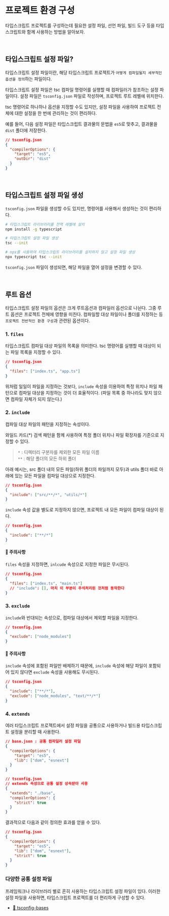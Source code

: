 # 프로젝트 환경 구성

타입스크립트 프로젝트를 구성하는데 필요한 설정 파일, 선언 파일, 빌드 도구 등을 타입스크립트와 함께 사용하는 방법을 알아보자.

<br/>

## 타입스크립트 설정 파일?

타입스크립트 설정 파일이란, 해당 타입스크립트 프로젝트가 `어떻게 컴파일될지 세부적인 옵션을 정의`하는 파일이다.

타입스크립트 설정 파일은 tsc 컴파일 명령어를 실행할 때 컴파일러가 참조하는 설정 파일이다. 설정 파일은 `tsconfig.json` 파일로 작성하며, 프로젝트 루트 레벨에 위치한다.

tsc 명령어로 하나하나 옵션을 지정할 수도 있지만, 설정 파일을 사용하여 프로젝트 전체에 대한 설정을 한 번에 관리하는 것이 편리하다.

예를 들어, 다음 설정 파일은 타입스크립트 결과물의 문법을 `es5`로 맞추고, 결과물을 `dist` 폴더에 저장한다.

```json
// tsconfig.json
{
  "compilerOptions": {
    "target": "es5",
    "outDir": "dist"
  }
}
```

<br/>

## 타입스크립트 설정 파일 생성

`tsconfig.json` 파일을 생성할 수도 있지만, 명령어를 사용해서 생성하는 것이 편리하다.

```bash
# 타입스크립트 라이브러리를 전역 레벨에 설치
npm install -g typescript

# 타입스크립트 설정 파일 생성
tsc --init
```

```bash
# npx를 사용하여 타입스크립트 라이브러리를 설치하지 않고 설정 파일 생성
npx typescript tsc --init
```

`tsconfig.json` 파일이 생성되면, 해당 파일을 열어 설정을 변경할 수 있다.

<br/>

## 루트 옵션

타입스크립트 설정 파일의 옵션은 크게 루트옵션과 컴파일러 옵션으로 나뉜다. 그중 루트 옵션은 프로젝트 전체에 영향을 미친다. 컴파일할 대상 파일이나 폴더를 지정하는 등 `프로젝트 전반적인 환경 구성`과 관련된 옵션이다.

### 1. `files`

타입스크립트 컴파일 대상 파일의 목록을 의미한다. tsc 명령어를 실행할 때 대상이 되는 파일 목록을 지정할 수 있다.

```json
// tsconfig.json
{
  "files": ["index.ts", "app.ts"]
}
```

위처럼 일일이 파일을 지정하는 것보다, `include` 속성을 이용하여 특정 위치나 파일 패턴으로 컴파일 대상을 지정하는 것이 더 효율적이다. (파일 목록 중 하나라도 맞지 않으면 컴파일 자체가 되지 않는다.)

### 2. `include`

컴파일 대상 파일의 패턴을 지정하는 속성이다.

와일드 카드(\*) 검색 패턴을 함께 사용하여 특정 폴더 위치나 파일 확장자를 기준으로 지정할 수 있다.

> `*` : 디렉터리 구분자를 제외한 모든 파일 이름<br/>`**` : 해당 폴더의 모든 하위 폴더

아래 예시는, src 폴더 내의 모든 파일(하위 폴더의 파일까지 모두)과 utils 폴더 바로 아래에 있는 모든 파일을 컴파일 대상으로 지정한다.

```json
// tsconfig.json
{
  "include": ["src/**/*", "utils/*"]
}
```

`include` 속성 값을 별도로 지정하지 않으면, 프로젝트 내 모든 파일이 컴파일 대상이 된다.

```json
// tsconfig.json
{
  "include": ["**/*"]
}
```

#### 👀 주의사항

`files` 속성을 지정하면, `inlcude` 속성으로 지정한 파일은 무시된다.

```json
// tsconfig.json
{
  "files": ["index.ts", "main.ts"]
  // "include": [], 마치 이 부분이 주석처리된 것처럼 동작한다
}
```

### 3. `exclude`

`include`와 반대되는 속성으로, 컴파일 대상에서 제외할 파일을 지정한다.

```json
// tsconfig.json
{
  "exclude": ["node_modules"]
}
```

#### 👀 주의사항

`include` 속성에 포함된 파일만 배제하기 때문에, `include` 속성에 해당 파일이 포함되어 있지 않다면 `exclude` 속성을 사용해도 무시된다.

```json
// tsconfig.json
{
  "include": ["**/*"],
  "exclude": ["node_modules", "text/**/*"]
}
```

### 4. `extends`

여러 타입스크립트 프로젝트에서 설정 파일을 공통으로 사용하거나 빌드용 타입스크립트 설정을 분리할 때 사용한다.

```json
// base.json : 공통 컴파일러 설정 파일
{
  "compilerOptions": {
    "target": "es5",
    "lib": ["dom", "esnext"]
  }
}
```

```json
// tsconfig.json
// extends 속성으로 공통 설정 상속받아 사용
{
  "extends": "./base",
  "compilerOptions": {
    "strict": true
  }
}
```

결과적으로 다음과 같이 정의한 효과를 얻을 수 있다.

```json
// tsconfig.json
{
  "compilerOptions": {
    "target": "es5",
    "lib": ["dom", "esnext"],
    "strict": true
  }
}
```

### 다양한 공통 설정 파일

프레임워크나 라이브러리 별로 흔히 사용하는 타입스크립트 설정 파일이 있다. 이러한 설정 파일을 사용하면, 타입스크립트 프로젝트를 더 편리하게 구성할 수 있다.

- [🔗 tsconfig-bases](https://github.com/tsconfig/bases)
